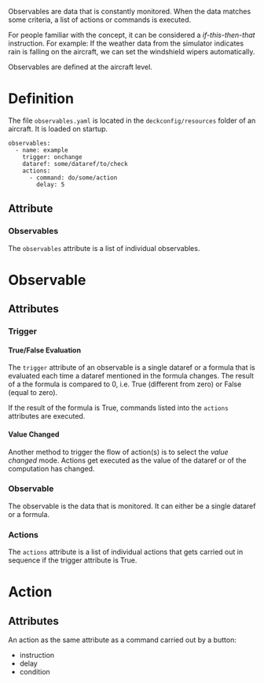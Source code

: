Observables are data that is constantly monitored. When the data matches some criteria, a list of actions or commands is executed.

For people familiar with the concept, it can be considered a *if-this-then-that* instruction. For example: If the weather data from the simulator indicates rain is falling on the aircraft, we can set the windshield wipers automatically.

Observables are defined at the aircraft level.

# Definition

The file `observables.yaml` is located in the `deckconfig/resources` folder of an aircraft. It is loaded on startup.

```
observables:
  - name: example
    trigger: onchange
    dataref: some/dataref/to/check
    actions:
      - command: do/some/action
        delay: 5
```

## Attribute

### Observables

The `observables` attribute is a list of individual observables.

# Observable

## Attributes

### Trigger

#### True/False Evaluation

The `trigger` attribute of an observable is a single dataref or a formula that is evaluated each time a dataref mentioned in the formula changes. The result of a the formula is compared to 0, i.e. True (different from zero) or False (equal to zero).

If the result of the formula is True, commands listed into the `actions` attributes are executed.

#### Value Changed

Another method to trigger the flow of action(s) is to select the *value changed* mode. Actions get executed as the value of the dataref or of the computation has changed.

### Observable

The observable is the data that is monitored. It can either be a single dataref or a formula.

### Actions

The `actions` attribute is a list of individual actions that gets carried out in sequence if the trigger attribute is True.

# Action

## Attributes

An action as the same attribute as a command carried out by a button:

- instruction
- delay
- condition
